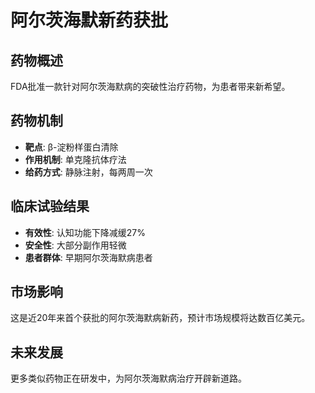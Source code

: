 # 阿尔茨海默新药获批

## 药物概述
FDA批准一款针对阿尔茨海默病的突破性治疗药物，为患者带来新希望。

## 药物机制
- **靶点**: β-淀粉样蛋白清除
- **作用机制**: 单克隆抗体疗法
- **给药方式**: 静脉注射，每两周一次

## 临床试验结果
- **有效性**: 认知功能下降减缓27%
- **安全性**: 大部分副作用轻微
- **患者群体**: 早期阿尔茨海默病患者

## 市场影响
这是近20年来首个获批的阿尔茨海默病新药，预计市场规模将达数百亿美元。

## 未来发展
更多类似药物正在研发中，为阿尔茨海默病治疗开辟新道路。 